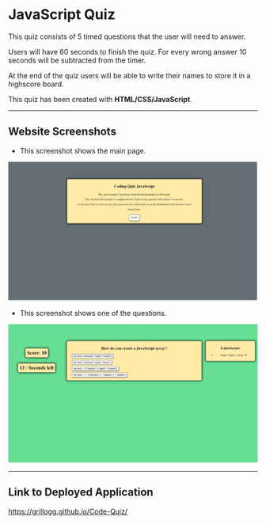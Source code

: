 # JavaScript Quiz
This quiz consists of 5 timed questions that the user  will need to answer.

Users will have 60 seconds to finish the quiz. For every wrong answer 10 seconds will be subtracted from the timer.

At the end of the quiz users will be able to write their names to store it in a highscore board.

This quiz has been created with **HTML/CSS/JavaScript**.

---

## Website Screenshots

- This screenshot shows the main page.

![Home Page](/img/main-screen.png)

- This screenshot shows one of the questions.

![Question](img/question-example.png)

---

## Link to Deployed Application

https://grillogg.github.io/Code-Quiz/

